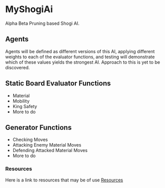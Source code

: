 # MyShogiAi
Alpha Beta Pruning based Shogi AI. 

## Agents
Agents will be defined as different versions of this AI, applying different weights to each of the evaluator functions, and 
testing will demonstrate which of these values yields the strongest AI. Approach to this is yet to be discovered.

## Static Board Evaluator Functions
- Material
- Mobility
- King Safety
- More to do

## Generator Functions
- Checking Moves
- Attacking Enemy Material Moves
- Defending Attacked Material Moves
- More to do


### Resources
Here is a link to resources that may be of use
[Resources](https://docs.google.com/document/d/1BzykGmRYSpmMA0DeBf6LfNnXcnb7xIa1rfFOkVNk9Ik/edit?usp=sharing)
